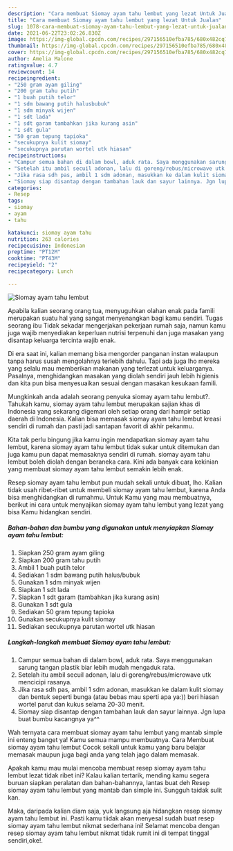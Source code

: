 ```yaml
---
description: "Cara membuat Siomay ayam tahu lembut yang lezat Untuk Jualan"
title: "Cara membuat Siomay ayam tahu lembut yang lezat Untuk Jualan"
slug: 1078-cara-membuat-siomay-ayam-tahu-lembut-yang-lezat-untuk-jualan
date: 2021-06-22T23:02:26.830Z
image: https://img-global.cpcdn.com/recipes/297156510efba785/680x482cq70/siomay-ayam-tahu-lembut-foto-resep-utama.jpg
thumbnail: https://img-global.cpcdn.com/recipes/297156510efba785/680x482cq70/siomay-ayam-tahu-lembut-foto-resep-utama.jpg
cover: https://img-global.cpcdn.com/recipes/297156510efba785/680x482cq70/siomay-ayam-tahu-lembut-foto-resep-utama.jpg
author: Amelia Malone
ratingvalue: 4.7
reviewcount: 14
recipeingredient:
- "250 gram ayam giling"
- "200 gram tahu putih"
- "1 buah putih telor"
- "1 sdm bawang putih halusbubuk"
- "1 sdm minyak wijen"
- "1 sdt lada"
- "1 sdt garam tambahkan jika kurang asin"
- "1 sdt gula"
- "50 gram tepung tapioka"
- "secukupnya kulit siomay"
- "secukupnya parutan wortel utk hiasan"
recipeinstructions:
- "Campur semua bahan di dalam bowl, aduk rata. Saya menggunakan sarung tangan plastik biar lebih mudah mengaduk rata."
- "Setelah itu ambil secuil adonan, lalu di goreng/rebus/microwave utk mencicipi rasanya."
- "Jika rasa sdh pas, ambil 1 sdm adonan, masukkan ke dalam kulit siomay dan bentuk seperti bunga (atau bebas mau sperti apa ya:)) beri hiasan wortel parut dan kukus selama 20-30 menit."
- "Siomay siap disantap dengan tambahan lauk dan sayur lainnya. Jgn lupa buat bumbu kacangnya ya^^"
categories:
- Resep
tags:
- siomay
- ayam
- tahu

katakunci: siomay ayam tahu 
nutrition: 263 calories
recipecuisine: Indonesian
preptime: "PT12M"
cooktime: "PT43M"
recipeyield: "2"
recipecategory: Lunch

---
```



![Siomay ayam tahu lembut](https://img-global.cpcdn.com/recipes/297156510efba785/680x482cq70/siomay-ayam-tahu-lembut-foto-resep-utama.jpg)

Apabila kalian seorang orang tua, menyuguhkan olahan enak pada famili merupakan suatu hal yang sangat menyenangkan bagi kamu sendiri. Tugas seorang ibu Tidak sekadar mengerjakan pekerjaan rumah saja, namun kamu juga wajib menyediakan keperluan nutrisi terpenuhi dan juga masakan yang disantap keluarga tercinta wajib enak.

Di era  saat ini, kalian memang bisa mengorder panganan instan walaupun tanpa harus susah mengolahnya terlebih dahulu. Tapi ada juga lho mereka yang selalu mau memberikan makanan yang terlezat untuk keluarganya. Pasalnya, menghidangkan masakan yang diolah sendiri jauh lebih higienis dan kita pun bisa menyesuaikan sesuai dengan masakan kesukaan famili. 



Mungkinkah anda adalah seorang penyuka siomay ayam tahu lembut?. Tahukah kamu, siomay ayam tahu lembut merupakan sajian khas di Indonesia yang sekarang digemari oleh setiap orang dari hampir setiap daerah di Indonesia. Kalian bisa memasak siomay ayam tahu lembut kreasi sendiri di rumah dan pasti jadi santapan favorit di akhir pekanmu.

Kita tak perlu bingung jika kamu ingin mendapatkan siomay ayam tahu lembut, karena siomay ayam tahu lembut tidak sukar untuk ditemukan dan juga kamu pun dapat memasaknya sendiri di rumah. siomay ayam tahu lembut boleh diolah dengan beraneka cara. Kini ada banyak cara kekinian yang membuat siomay ayam tahu lembut semakin lebih enak.

Resep siomay ayam tahu lembut pun mudah sekali untuk dibuat, lho. Kalian tidak usah ribet-ribet untuk membeli siomay ayam tahu lembut, karena Anda bisa menghidangkan di rumahmu. Untuk Kamu yang mau membuatnya, berikut ini cara untuk menyajikan siomay ayam tahu lembut yang lezat yang bisa Kamu hidangkan sendiri.

<!--inarticleads1-->

##### Bahan-bahan dan bumbu yang digunakan untuk menyiapkan Siomay ayam tahu lembut:

1. Siapkan 250 gram ayam giling
1. Siapkan 200 gram tahu putih
1. Ambil 1 buah putih telor
1. Sediakan 1 sdm bawang putih halus/bubuk
1. Gunakan 1 sdm minyak wijen
1. Siapkan 1 sdt lada
1. Siapkan 1 sdt garam (tambahkan jika kurang asin)
1. Gunakan 1 sdt gula
1. Sediakan 50 gram tepung tapioka
1. Gunakan secukupnya kulit siomay
1. Sediakan secukupnya parutan wortel utk hiasan




<!--inarticleads2-->

##### Langkah-langkah membuat Siomay ayam tahu lembut:

1. Campur semua bahan di dalam bowl, aduk rata. Saya menggunakan sarung tangan plastik biar lebih mudah mengaduk rata.
1. Setelah itu ambil secuil adonan, lalu di goreng/rebus/microwave utk mencicipi rasanya.
1. Jika rasa sdh pas, ambil 1 sdm adonan, masukkan ke dalam kulit siomay dan bentuk seperti bunga (atau bebas mau sperti apa ya:)) beri hiasan wortel parut dan kukus selama 20-30 menit.
1. Siomay siap disantap dengan tambahan lauk dan sayur lainnya. Jgn lupa buat bumbu kacangnya ya^^




Wah ternyata cara membuat siomay ayam tahu lembut yang mantab simple ini enteng banget ya! Kamu semua mampu membuatnya. Cara Membuat siomay ayam tahu lembut Cocok sekali untuk kamu yang baru belajar memasak maupun juga bagi anda yang telah jago dalam memasak.

Apakah kamu mau mulai mencoba membuat resep siomay ayam tahu lembut lezat tidak ribet ini? Kalau kalian tertarik, mending kamu segera buruan siapkan peralatan dan bahan-bahannya, lantas buat deh Resep siomay ayam tahu lembut yang mantab dan simple ini. Sungguh taidak sulit kan. 

Maka, daripada kalian diam saja, yuk langsung aja hidangkan resep siomay ayam tahu lembut ini. Pasti kamu tiidak akan menyesal sudah buat resep siomay ayam tahu lembut nikmat sederhana ini! Selamat mencoba dengan resep siomay ayam tahu lembut nikmat tidak rumit ini di tempat tinggal sendiri,oke!.

